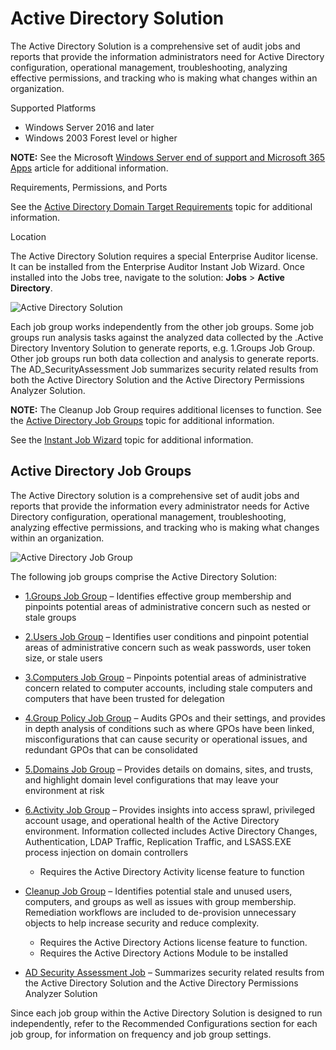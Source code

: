 # Active Directory Solution

The Active Directory Solution is a comprehensive set of audit jobs and reports that provide the
information administrators need for Active Directory configuration, operational management,
troubleshooting, analyzing effective permissions, and tracking who is making what changes within an
organization.

Supported Platforms

- Windows Server 2016 and later
- Windows 2003 Forest level or higher

**NOTE:** See the Microsoft
[Windows Server end of support and Microsoft 365 Apps](https://learn.microsoft.com/en-us/deployoffice/endofsupport/windows-server-support)
article for additional information.

Requirements, Permissions, and Ports

See the
[Active Directory Domain Target Requirements](/docs/accessanalyzer/11.6/config/activedirectory/overview.md)
topic for additional information.

Location

The Active Directory Solution requires a special Enterprise Auditor license. It can be installed
from the Enterprise Auditor Instant Job Wizard. Once installed into the Jobs tree, navigate to the
solution: **Jobs** > **Active Directory**.

![Active Directory Solution](/img/versioned_docs/accessanalyzer_11.6/accessanalyzer/solutions/activedirectory/solutionoverview.webp)

Each job group works independently from the other job groups. Some job groups run analysis tasks
against the analyzed data collected by the .Active Directory Inventory Solution to generate reports,
e.g. 1.Groups Job Group. Other job groups run both data collection and analysis to generate reports.
The AD_SecurityAssessment Job summarizes security related results from both the Active Directory
Solution and the Active Directory Permissions Analyzer Solution.

**NOTE:** The Cleanup Job Group requires additional licenses to function. See the
[Active Directory Job Groups](#active-directory-job-groups) topic for additional information.

See the
[Instant Job Wizard](/docs/accessanalyzer/11.6/accessanalyzer/admin/jobs/instantjobs/overview.md)
topic for additional information.

## Active Directory Job Groups

The Active Directory solution is a comprehensive set of audit jobs and reports that provide the
information every administrator needs for Active Directory configuration, operational management,
troubleshooting, analyzing effective permissions, and tracking who is making what changes within an
organization.

![Active Directory Job Group](/img/versioned_docs/accessanalyzer_11.6/accessanalyzer/solutions/activedirectory/adsolutionjobgroup.webp)

The following job groups comprise the Active Directory Solution:

- [1.Groups Job Group](/docs/accessanalyzer/11.6/accessanalyzer/solutions/activedirectory/groups/overview.md)
  – Identifies effective group membership and pinpoints potential areas of administrative concern
  such as nested or stale groups
- [2.Users Job Group](/docs/accessanalyzer/11.6/accessanalyzer/solutions/activedirectory/users/overview.md)
  – Identifies user conditions and pinpoint potential areas of administrative concern such as weak
  passwords, user token size, or stale users
- [3.Computers Job Group](/docs/accessanalyzer/11.6/accessanalyzer/solutions/activedirectory/computers/overview.md)
  – Pinpoints potential areas of administrative concern related to computer accounts, including
  stale computers and computers that have been trusted for delegation
- [4.Group Policy Job Group](/docs/accessanalyzer/11.6/accessanalyzer/solutions/activedirectory/grouppolicy/overview.md)
  – Audits GPOs and their settings, and provides in depth analysis of conditions such as where GPOs
  have been linked, misconfigurations that can cause security or operational issues, and redundant
  GPOs that can be consolidated
- [5.Domains Job Group](/docs/accessanalyzer/11.6/accessanalyzer/solutions/activedirectory/domains/overview.md)
  – Provides details on domains, sites, and trusts, and highlight domain level configurations that
  may leave your environment at risk
- [6.Activity Job Group](/docs/accessanalyzer/11.6/accessanalyzer/solutions/activedirectory/activity/overview.md)
  – Provides insights into access sprawl, privileged account usage, and operational health of the
  Active Directory environment. Information collected includes Active Directory Changes,
  Authentication, LDAP Traffic, Replication Traffic, and LSASS.EXE process injection on domain
  controllers

    - Requires the Active Directory Activity license feature to function

- [Cleanup Job Group](/docs/accessanalyzer/11.6/accessanalyzer/solutions/activedirectory/cleanup/overview.md)
  – Identifies potential stale and unused users, computers, and groups as well as issues with group
  membership. Remediation workflows are included to de-provision unnecessary objects to help
  increase security and reduce complexity.

    - Requires the Active Directory Actions license feature to function.
    - Requires the Active Directory Actions Module to be installed

- [AD Security Assessment Job](/docs/accessanalyzer/11.6/accessanalyzer/solutions/activedirectory/ad_securityassessment.md)
  – Summarizes security related results from the Active Directory Solution and the Active Directory
  Permissions Analyzer Solution

Since each job group within the Active Directory Solution is designed to run independently, refer to
the Recommended Configurations section for each job group, for information on frequency and job
group settings.
